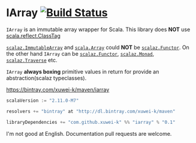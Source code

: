 # IArray [![Build Status](https://secure.travis-ci.org/xuwei-k/iarray.png?branch=master)](http://travis-ci.org/xuwei-k/iarray)

`IArray` is an immutable array wrapper for Scala. This library does __NOT__ use [scala.reflect.ClassTag](https://github.com/scala/scala/blob/v2.11.0-M7/src/library/scala/reflect/ClassTag.scala)

[`scalaz.ImmutableArray`](https://github.com/scalaz/scalaz/blob/scalaz-seven/core/src/main/scala/scalaz/ImmutableArray.scala) and [`scala.Array`](https://github.com/scala/scala/blob/v2.11.0-M7/src/library/scala/Array.scala) could __NOT__ be [`scalaz.Functor`](https://github.com/scalaz/scalaz/blob/scalaz-seven/core/src/main/scala/scalaz/Functor.scala).
On the other hand `IArray` can be [`scalaz.Functor`](https://github.com/scalaz/scalaz/blob/scalaz-seven/core/src/main/scala/scalaz/Functor.scala), [`scalaz.Monad`](https://github.com/scalaz/scalaz/blob/scalaz-seven/core/src/main/scala/scalaz/Monad.scala), [`scalaz.Traverse`](https://github.com/scalaz/scalaz/blob/scalaz-seven/core/src/main/scala/scalaz/Traverse.scala) etc.

`IArray` __always boxing__ primitive values in return for provide an abstraction(scalaz typeclasses).


https://bintray.com/xuwei-k/maven/iarray

```scala
scalaVersion := "2.11.0-M7"

resolvers += "bintray" at "http://dl.bintray.com/xuwei-k/maven"

libraryDependencies += "com.github.xuwei-k" %% "iarray" % "0.1"
```

I'm not good at English. Documentation pull requests are welcome.
